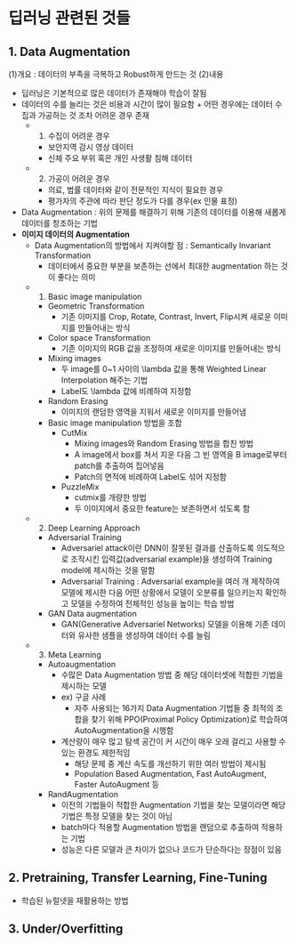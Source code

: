 # 딥러닝 관련된 것들
## 1. Data Augmentation
(1)개요 : 데이터의 부족을 극복하고 Robust하게 만드는 것
(2)내용
- 딥러닝은 기본적으로 많은 데이터가 존재해야 학습이 잘됨
- 데이터의 수를 늘리는 것은 비용과 시간이 많이 필요함 + 어떤 경우에는 데이터 수집과 가공하는 것 조차 어려운 경우 존재
  - 1) 수집이 어려운 경우
    - 보안지역 감시 영상 데이터
    - 신체 주요 부위 혹은 개인 사생활 침해 데이터
  - 2) 가공이 어려운 경우
    - 의료, 법률 데이터와 같이 전문적인 지식이 필요한 경우
    - 평가자의 주관에 따라 판단 정도가 다를 경우(ex 인물 표정)
- Data Augmentation : 위의 문제를 해결하기 위해 기존의 데이터를 이용해 새롭게 데이터를 창조하는 기법
- **이미지 데이터의 Augmentation**
  - Data Augmentation의 방법에서 지켜야할 점 : Semantically Invariant Transformation
    - 데이터에서 중요한 부분을 보존하는 선에서 최대한 augmentation 하는 것이 좋다는 의미
  - 1) Basic image manipulation
    - Geometric Transformation
      - 기존 이미지를 Crop, Rotate, Contrast, Invert, Flip시켜 새로운 이미지를 만들어내는 방식
    - Color space Transformation
      - 기존 이미지의 RGB 값을 조정하여 새로운 이미지를 만들어내는 방식
    - Mixing images
      - 두 image를 0~1 사이의 \lambda 값을 통해 Weighted Linear Interpolation 해주는 기법
      - Label도 \lambda 값에 비례하여 지정함
    - Random Erasing
      - 이미지의 랜덤한 영역을 지워서 새로운 이미지를 만들어냄
    - Basic image manipulation 방법을 조합
      - CutMix
        - Mixing images와 Random Erasing 방법을 합친 방법
        - A image에서 box를 쳐서 지운 다음 그 빈 영역을 B image로부터 patch를 추출하여 집어넣음
        - Patch의 면적에 비례하여 Label도 섞어 지정함
      - PuzzleMix
        - cutmix를 개량한 방법
        - 두 이미지에서 중요한 feature는 보존하면서 섞도록 함
  - 2) Deep Learning Approach
    - Adversarial Training
      - Adversariel attack이란 DNN이 잘못된 결과를 산출하도록 의도적으로 조작시킨 입력값(adversarial example)을 생성하여 Training model에 제시하는 것을 말함
      - Adversarial Training : Adversarial example을 여러 개 제작하여 모델에 제시한 다음 어떤 상황에서 모델이 오분류를 일으키는지 확인하고 모델을 수정하여 전체적인 성능을 높이는 학습 방법
    - GAN Data augmentation
      - GAN(Generative Adversariel Networks) 모델을 이용해 기존 데이터와 유사한 샘플을 생성하여 데이터 수를 늘림
  - 3) Meta Learning
    - Autoaugmentation
      - 수많은 Data Augmentation 방법 중 해당 데이터셋에 적합한 기법을 제시하는 모델
      - ex) 구글 사례
        - 자주 사용되는 16가지 Data Augmentation 기법들 중 최적의 조합을 찾기 위해 PPO(Proximal Policy Optimization)로 학습하여 AutoAugmentation을 시행함
      - 계산량이 매우 많고 탐색 공간이 커 시간이 매우 오래 걸리고 사용할 수 있는 환경도 제한적임
        - 해당 문제 중 계산 속도를 개선하기 위한 여러 방법이 제시됨
        - Population Based Augmentation, Fast AutoAugment, Faster AutoAugment 등
    - RandAugmentation
      - 이전의 기법들이 적합한 Augmentation 기법을 찾는 모델이라면 해당 기법은 특정 모델을 찾는 것이 아님
      - batch마다 적용할 Augmentation 방법을 랜덤으로 추출하여 적용하는 기법
      - 성능은 다른 모델과 큰 차이가 없으나 코드가 단순하다는 장점이 있음

## 2. Pretraining, Transfer Learning, Fine-Tuning
- 학습된 뉴럴넷을 재활용하는 방법


## 3. Under/Overfitting
